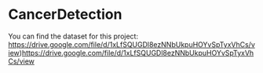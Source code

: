 # CancerDetection

You can find the dataset for this project: https://drive.google.com/file/d/1xLfSQUGDl8ezNNbUkpuHOYvSpTyxVhCs/view)https://drive.google.com/file/d/1xLfSQUGDl8ezNNbUkpuHOYvSpTyxVhCs/view
